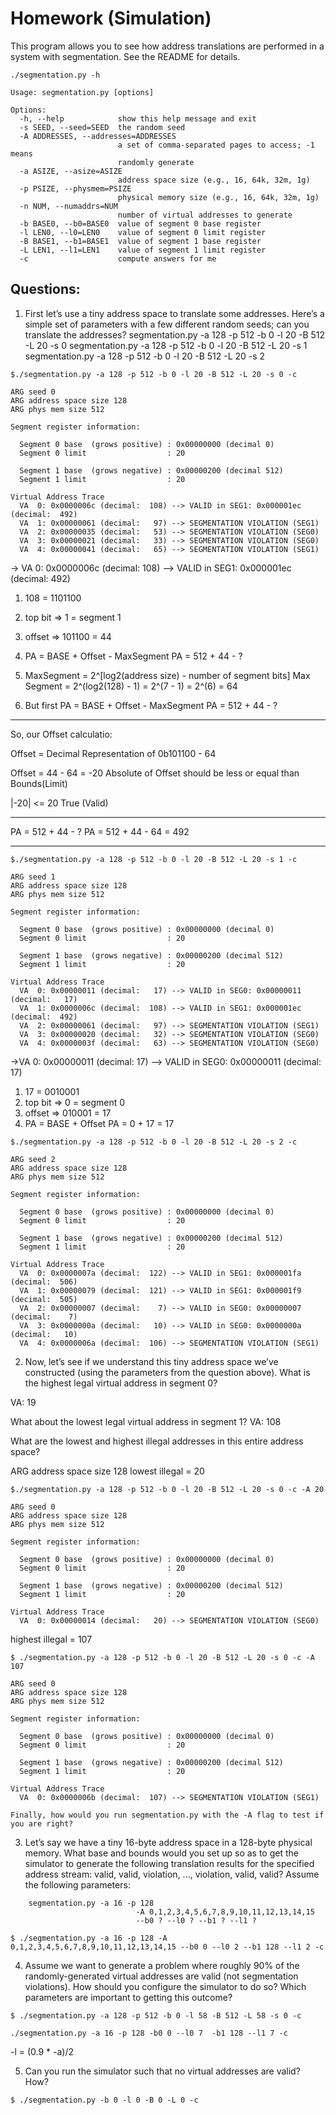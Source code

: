 # Homework (Simulation)
This program allows you to see how address translations are performed
in a system with segmentation. See the README for details.

```
./segmentation.py -h
```
```
Usage: segmentation.py [options]

Options:
  -h, --help            show this help message and exit
  -s SEED, --seed=SEED  the random seed
  -A ADDRESSES, --addresses=ADDRESSES
                        a set of comma-separated pages to access; -1 means
                        randomly generate
  -a ASIZE, --asize=ASIZE
                        address space size (e.g., 16, 64k, 32m, 1g)
  -p PSIZE, --physmem=PSIZE
                        physical memory size (e.g., 16, 64k, 32m, 1g)
  -n NUM, --numaddrs=NUM
                        number of virtual addresses to generate
  -b BASE0, --b0=BASE0  value of segment 0 base register
  -l LEN0, --l0=LEN0    value of segment 0 limit register
  -B BASE1, --b1=BASE1  value of segment 1 base register
  -L LEN1, --l1=LEN1    value of segment 1 limit register
  -c                    compute answers for me
```

## Questions:

1. First let’s use a tiny address space to translate some addresses. Here’s a simple set of parameters with a few different random seeds; can you translate the addresses? segmentation.py -a 128 -p 512 -b 0 -l 20 -B 512 -L 20 -s 0 segmentation.py -a 128 -p 512 -b 0 -l 20 -B 512 -L 20 -s 1 segmentation.py -a 128 -p 512 -b 0 -l 20 -B 512 -L 20 -s 2

```
$./segmentation.py -a 128 -p 512 -b 0 -l 20 -B 512 -L 20 -s 0 -c
```
```
ARG seed 0
ARG address space size 128
ARG phys mem size 512

Segment register information:

  Segment 0 base  (grows positive) : 0x00000000 (decimal 0)
  Segment 0 limit                  : 20

  Segment 1 base  (grows negative) : 0x00000200 (decimal 512)
  Segment 1 limit                  : 20

Virtual Address Trace
  VA  0: 0x0000006c (decimal:  108) --> VALID in SEG1: 0x000001ec (decimal:  492)
  VA  1: 0x00000061 (decimal:   97) --> SEGMENTATION VIOLATION (SEG1)
  VA  2: 0x00000035 (decimal:   53) --> SEGMENTATION VIOLATION (SEG0)
  VA  3: 0x00000021 (decimal:   33) --> SEGMENTATION VIOLATION (SEG0)
  VA  4: 0x00000041 (decimal:   65) --> SEGMENTATION VIOLATION (SEG1)
```
-> VA  0: 0x0000006c (decimal:  108) --> VALID in SEG1: 0x000001ec (decimal:  492)

1) 108 = 1101100
2) top bit => 1 = segment 1 
3) offset => 101100 = 44
4) PA = BASE + Offset - MaxSegment
    PA = 512    +    44    -    ? 
5) MaxSegment = 2^[log2(address size) - number of segment bits]
    Max Segment = 2^(log2(128) - 1) = 2^(7 - 1) = 2^(6) = 64

4) But first
PA = BASE + Offset - MaxSegment
PA =   512    +    44    -    ? 
_____________________________________
So, our Offset calculatio:

Offset = Decimal Representation of 0b101100 - 64

Offset = 44 - 64 = -20
Absolute of Offset should be less or equal than Bounds(Limit)

|-20| <= 20 True (Valid)
______________________________________

PA =   512    +    44    -    ? 
PA =   512    +    44    -   64  = 492 
_____________________________________

```
$./segmentation.py -a 128 -p 512 -b 0 -l 20 -B 512 -L 20 -s 1 -c 
```
```
ARG seed 1
ARG address space size 128
ARG phys mem size 512

Segment register information:

  Segment 0 base  (grows positive) : 0x00000000 (decimal 0)
  Segment 0 limit                  : 20

  Segment 1 base  (grows negative) : 0x00000200 (decimal 512)
  Segment 1 limit                  : 20

Virtual Address Trace
  VA  0: 0x00000011 (decimal:   17) --> VALID in SEG0: 0x00000011 (decimal:   17)
  VA  1: 0x0000006c (decimal:  108) --> VALID in SEG1: 0x000001ec (decimal:  492)
  VA  2: 0x00000061 (decimal:   97) --> SEGMENTATION VIOLATION (SEG1)
  VA  3: 0x00000020 (decimal:   32) --> SEGMENTATION VIOLATION (SEG0)
  VA  4: 0x0000003f (decimal:   63) --> SEGMENTATION VIOLATION (SEG0)
```
->VA  0: 0x00000011 (decimal:   17) --> VALID in SEG0: 0x00000011 (decimal:   17)

1) 17 = 0010001
2) top bit => 0 = segment 0
3) offset => 010001 = 17
4) PA = BASE + Offset 
    PA =     0    +   17   = 17 
    
```
$./segmentation.py -a 128 -p 512 -b 0 -l 20 -B 512 -L 20 -s 2 -c
```
```
ARG seed 2
ARG address space size 128
ARG phys mem size 512

Segment register information:

  Segment 0 base  (grows positive) : 0x00000000 (decimal 0)
  Segment 0 limit                  : 20

  Segment 1 base  (grows negative) : 0x00000200 (decimal 512)
  Segment 1 limit                  : 20

Virtual Address Trace
  VA  0: 0x0000007a (decimal:  122) --> VALID in SEG1: 0x000001fa (decimal:  506)
  VA  1: 0x00000079 (decimal:  121) --> VALID in SEG1: 0x000001f9 (decimal:  505)
  VA  2: 0x00000007 (decimal:    7) --> VALID in SEG0: 0x00000007 (decimal:    7)
  VA  3: 0x0000000a (decimal:   10) --> VALID in SEG0: 0x0000000a (decimal:   10)
  VA  4: 0x0000006a (decimal:  106) --> SEGMENTATION VIOLATION (SEG1)
```


2. Now, let’s see if we understand this tiny address space we’ve constructed (using the parameters from the question above). 
What is the highest legal virtual address in segment 0?

VA: 19

What about the lowest legal virtual address in segment 1?
VA: 108

What are the lowest and highest illegal addresses in this entire address space?

ARG address space size 128
lowest illegal = 20
```
$./segmentation.py -a 128 -p 512 -b 0 -l 20 -B 512 -L 20 -s 0 -c -A 20
```
```
ARG seed 0
ARG address space size 128
ARG phys mem size 512

Segment register information:

  Segment 0 base  (grows positive) : 0x00000000 (decimal 0)
  Segment 0 limit                  : 20

  Segment 1 base  (grows negative) : 0x00000200 (decimal 512)
  Segment 1 limit                  : 20

Virtual Address Trace
  VA  0: 0x00000014 (decimal:   20) --> SEGMENTATION VIOLATION (SEG0)
```
highest illegal = 107
```
$ ./segmentation.py -a 128 -p 512 -b 0 -l 20 -B 512 -L 20 -s 0 -c -A 107
```
```
ARG seed 0
ARG address space size 128
ARG phys mem size 512

Segment register information:

  Segment 0 base  (grows positive) : 0x00000000 (decimal 0)
  Segment 0 limit                  : 20

  Segment 1 base  (grows negative) : 0x00000200 (decimal 512)
  Segment 1 limit                  : 20

Virtual Address Trace
  VA  0: 0x0000006b (decimal:  107) --> SEGMENTATION VIOLATION (SEG1)

Finally, how would you run segmentation.py with the -A flag to test if you are right?
```
3. Let’s say we have a tiny 16-byte address space in a 128-byte physical memory. What base and bounds would you set up so as to get the simulator to generate the following translation results for the specified address stream: valid, valid, violation, ..., violation, valid, valid? Assume the following parameters:
```
    segmentation.py -a 16 -p 128
                            -A 0,1,2,3,4,5,6,7,8,9,10,11,12,13,14,15
                            --b0 ? --l0 ? --b1 ? --l1 ?
```
```
$ ./segmentation.py -a 16 -p 128 -A 0,1,2,3,4,5,6,7,8,9,10,11,12,13,14,15 --b0 0 --l0 2 --b1 128 --l1 2 -c
```

4. Assume we want to generate a problem where roughly 90% of the randomly-generated virtual addresses are valid (not segmentation violations). How should you configure the simulator to do so? Which parameters are important to getting this outcome?
```
$ ./segmentation.py -a 128 -p 512 -b 0 -l 58 -B 512 -L 58 -s 0 -c
```
```
./segmentation.py -a 16 -p 128 -b0 0 --l0 7  -b1 128 --l1 7 -c
```
-l = (0.9 * -a)/2

5. Can you run the simulator such that no virtual addresses are valid? How?

```
$ ./segmentation.py -b 0 -l 0 -B 0 -L 0 -c
```
